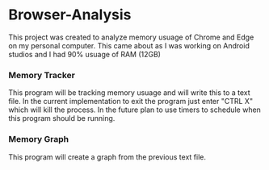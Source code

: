 # Browser-Analysis

This project was created to analyze memory usuage of Chrome and Edge on my personal computer. This came about as I was working on Android studios and I had 90% usuage of RAM (12GB)

### Memory Tracker
This program will be tracking memory usuage and will write this to a text file.
In the current implementation to exit the program just enter "CTRL X" which will kill the process. In the future plan to use timers to schedule when this program should be running.

### Memory Graph
This program will create a graph from the previous text file.
